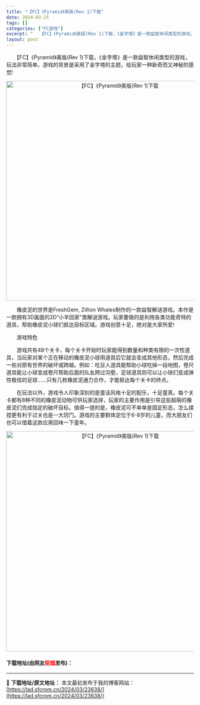 ```yaml
---
title: "【FC】《Pyramid》美版(Rev 1)下载"
date: 2024-03-25
tags: []
categories: ["FC游戏"]
excerpt: "　　【FC】《Pyramid》美版(Rev 1)下载，《金字塔》是一款益智休闲类型的游戏，玩法非常简单。游戏的背景是采用了金字塔的主题，给玩家一种新奇而又神秘的感觉! 　　橡皮泥的世界是FreshGem, Zillion Whales制作的一款益智解谜游戏。本作是一款拥有3D画面的2D&ldquo;&hellip;"
layout: post
---
```


 <p>　　【FC】《Pyramid》美版(Rev 1)下载，《金字塔》是一款益智休闲类型的游戏，玩法非常简单。游戏的背景是采用了金字塔的主题，给玩家一种新奇而又神秘的感觉!</p> <p align="center"><img align="" border="0" src="https://lad.sfcrom.cn/wp-content/uploads/2024/03/20240325_6601984b4c02e.png" width="588" alt="【FC】《Pyramid》美版(Rev 1)下载" /></p> <p>　　橡皮泥的世界是FreshGem, Zillion Whales制作的一款益智解谜游戏。本作是一款拥有3D画面的2D&ldquo;小羊回家&rdquo;类解谜游戏。玩家要做的是利用各类功能奇特的道具，帮助橡皮泥小球们抵达目标区域。游戏创意十足，绝对是大家所爱!</p> <p>　　游戏特色</p> <p>　　游戏共有48个关卡，每个关卡开始时玩家能得到数量和种类有限的一次性道具，当玩家对某个正在移动的橡皮泥小球用道具后它就会变成其他形态，然后完成一些对原有世界的破坏或跨越。例如：吃豆人道具能帮助小球吃掉一段地图，卷尺道具能让小球变成卷尺帮助后面的队友跨过沟壑，足球道具则可以让小球们变成弹性极佳的足球&hellip;&hellip;只有几枚橡皮泥通力合作，才能抵达每个关卡的终点。</p> <p>　　在玩法以外，游戏令人印象深刻的是童话风格十足的配乐，十足童真。每个关卡都有8种不同的橡皮泥动物可供玩家选择，玩家的主要作用是引导这些超萌的橡皮泥们完成指定的破坏目标。值得一提的是，橡皮泥可不单单是固定形态，怎么揉捏更有利于过关也是一大窍门。游戏的主要群体定位于6-8岁的儿童，而大朋友们也可以借着这款应用回味一下童年。</p> <p align="center"><img align="" border="0" src="https://lad.sfcrom.cn/wp-content/uploads/2024/03/20240325_6601984c8210e.png" width="590" alt="【FC】《Pyramid》美版(Rev 1)下载" /></p> <p><h4>下载地址(由网友<font color="red">陌烟</font>发布)：</h4></p> 

---
📖 **下载地址/原文地址：** 本文最初发布于我的博客网站：[https://lad.sfcrom.cn/2024/03/23638/](https://lad.sfcrom.cn/2024/03/23638/)
